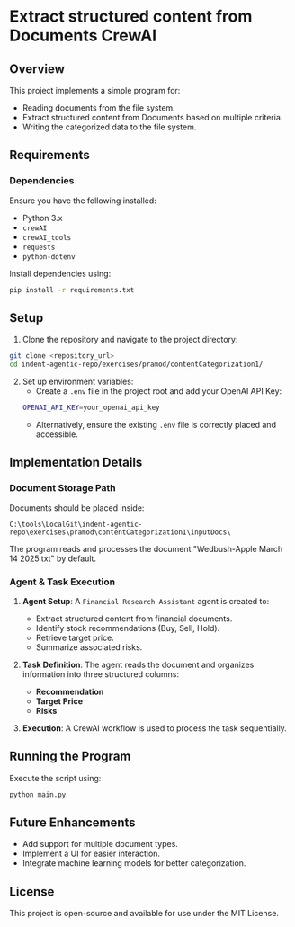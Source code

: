# Extract structured content from Documents CrewAI

## Overview
This project implements a simple program for:
- Reading documents from the file system.
- Extract structured content from Documents based on multiple criteria.
- Writing the categorized data to the file system.

## Requirements
### Dependencies
Ensure you have the following installed:
- Python 3.x
- `crewAI`
- `crewAI_tools`
- `requests`
- `python-dotenv`

Install dependencies using:
```sh
pip install -r requirements.txt
```

## Setup
1. Clone the repository and navigate to the project directory:
```sh
git clone <repository_url>
cd indent-agentic-repo/exercises/pramod/contentCategorization1/
```

2. Set up environment variables:
   - Create a `.env` file in the project root and add your OpenAI API Key:
   ```sh
   OPENAI_API_KEY=your_openai_api_key
   ```
   - Alternatively, ensure the existing `.env` file is correctly placed and accessible.

## Implementation Details
### Document Storage Path
Documents should be placed inside:
```
C:\tools\LocalGit\indent-agentic-repo\exercises\pramod\contentCategorization1\inputDocs\
```
The program reads and processes the document "Wedbush-Apple March 14 2025.txt" by default.

### Agent & Task Execution
1. **Agent Setup**: A `Financial Research Assistant` agent is created to:
   - Extract structured content from financial documents.
   - Identify stock recommendations (Buy, Sell, Hold).
   - Retrieve target price.
   - Summarize associated risks.

2. **Task Definition**: The agent reads the document and organizes information into three structured columns:
   - **Recommendation**
   - **Target Price**
   - **Risks**

3. **Execution**: A CrewAI workflow is used to process the task sequentially.

## Running the Program
Execute the script using:
```sh
python main.py
```

## Future Enhancements
- Add support for multiple document types.
- Implement a UI for easier interaction.
- Integrate machine learning models for better categorization.

## License
This project is open-source and available for use under the MIT License.

